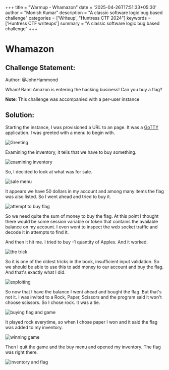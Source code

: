 +++
title = "Warmup - Whamazon"
date = '2025-04-26T17:51:33+05:30'
author = "Monish Kumar"
description = "A classic software logic bug based challenge"
categories = ['Writeup', "Huntress CTF 2024"]
keywords = ['Huntress CTF writeups']
summary = "A classic software logic bug based challenge"
+++
# Whamazon
## Challenge Statement:
Author: @JohnHammond

Wham! Bam! Amazon is entering the hacking business! Can you buy a flag?

**Note**: This challenge was accompanied with a per-user instance

## Solution:
Starting the instance, I was provisioned a URL to an page. It was a [GoTTY](https://github.com/yudai/gotty) application. I was greeted with a menu to begin with.

![Greeting](/images/huntressctf-2024/whamazon/1.png)

Examining the inventory, it tells that we have to buy something.

![examining inventory](/images/huntressctf-2024/whamazon/2.png)

So, I decided to look at what was for sale.

![sale menu](/images/huntressctf-2024/whamazon/3.png)

It appears we have 50 dollars in my account and among many items the flag was also listed. So I went ahead and tried to buy it.

![attempt to buy flag](/images/huntressctf-2024/whamazon/4.png)

So we need quite the sum of money to buy the flag. At this point I thought there would be some session variable or token that contains the available balance on my account. I even went to inspect the web socket traffic and decode it in attempts to find it. 

And then it hit me. I tried to buy -1 quantity of Apples. And it worked. 

![the trick](/images/huntressctf-2024/whamazon/5.png)

So it is one of the oldest tricks in the book, insufficient input validation. So we should be able to use this to add money to our account and buy the flag. And that's exactly what I did.

![exploiting](/images/huntressctf-2024/whamazon/6.png)

So now that I have the balance I went ahead and bought the flag. But that's not it. I was invited to a Rock, Paper, Scissors and the program said it won't choose scissors. So I chose rock. It was a tie.

![buying flag and game](/images/huntressctf-2024/whamazon/7.png)

It played rock everytime, so when I chose paper I won and it said the flag was added to my inventory.

![winning game](/images/huntressctf-2024/whamazon/8.png)

Then I quit the game and the buy menu and opened my inventory. The flag was right there.

![inventory and flag](/images/huntressctf-2024/whamazon/9.png)


